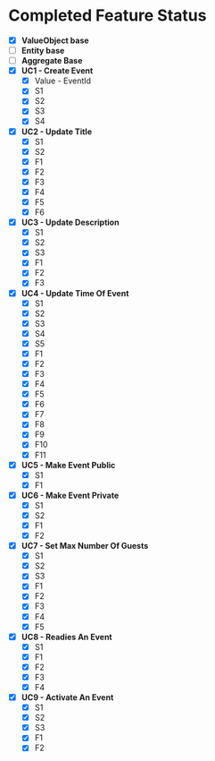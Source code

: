 # Completed Feature Status

* [x] **ValueObject base**
* [ ] **Entity base**
* [ ] **Aggregate Base**
* [x] **UC1 - Create Event**
  * [x] Value - EventId
  * [x] S1
  * [x] S2
  * [x] S3
  * [x] S4
* [x] **UC2 - Update Title**
  * [x] S1
  * [x] S2
  * [x] F1
  * [x] F2
  * [x] F3
  * [x] F4
  * [x] F5
  * [x] F6
* [x] **UC3 - Update Description**
  * [x] S1
  * [x] S2
  * [x] S3
  * [x] F1
  * [x] F2
  * [x] F3
* [x] **UC4 - Update Time Of Event**
  * [x] S1
  * [x] S2
  * [x] S3
  * [x] S4
  * [x] S5
  * [x] F1
  * [x] F2
  * [x] F3
  * [x] F4
  * [x] F5
  * [x] F6
  * [x] F7
  * [x] F8
  * [x] F9
  * [x] F10
  * [x] F11
* [x] **UC5 - Make Event Public**
  * [x] S1
  * [x] F1
* [x] **UC6 - Make Event Private**
  * [x] S1
  * [x] S2
  * [x] F1
  * [x] F2
* [x] **UC7 - Set Max Number Of Guests**
  * [x] S1
  * [x] S2
  * [x] S3
  * [x] F1
  * [x] F2
  * [x] F3
  * [x] F4
  * [x] F5
* [x] **UC8 - Readies An Event**
  * [x] S1
  * [x] F1
  * [x] F2
  * [x] F3
  * [x] F4
* [x] **UC9 - Activate An Event**
  * [x] S1
  * [x] S2
  * [x] S3
  * [x] F1
  * [x] F2